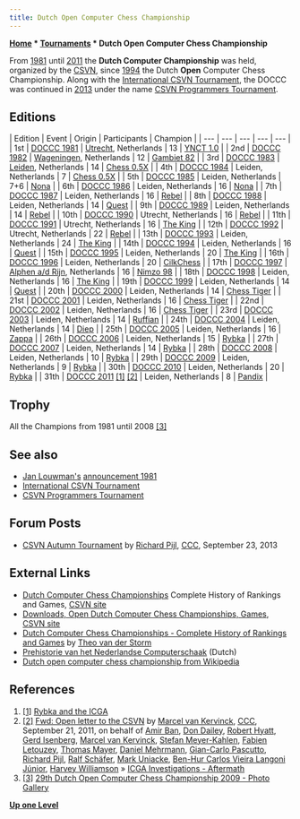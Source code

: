 ```yaml
---
title: Dutch Open Computer Chess Championship
---
```

**[Home](Home "Home") * [Tournaments](Tournaments_and_Matches "Tournaments and Matches") * Dutch Open Computer Chess Championship**

From [1981](Timeline#1981 "Timeline") until [2011](Timeline#2011 "Timeline") the **Dutch Computer Championship** was held, organized by the [CSVN](CSVN "CSVN"), since [1994](Timeline#1994 "Timeline") the Dutch **Open** Computer Chess Championship. Along with the [International CSVN Tournament](International_CSVN_Tournament "International CSVN Tournament"), the DOCCC was continued in [2013](Timeline#2013 "Timeline") under the name [CSVN Programmers Tournament](CSVN_Programmers_Tournament "CSVN Programmers Tournament").

## Editions

|  Edition
|  Event
|  Origin
|  Participants
|  Champion
|
| --- | --- | --- | --- | --- |
|  1st
| [DOCCC 1981](DOCCC_1981 "DOCCC 1981") | [Utrecht](https://en.wikipedia.org/wiki/Utrecht_%28city%29), Netherlands
|  13
| [YNCT 1.0](YNCT "YNCT") |
|  2nd
| [DOCCC 1982](DOCCC_1982 "DOCCC 1982") | [Wageningen](https://en.wikipedia.org/wiki/Wageningen), Netherlands
|  12
| [Gambiet 82](Gambiet "Gambiet") |
|  3rd
| [DOCCC 1983](DOCCC_1983 "DOCCC 1983") | [Leiden](https://en.wikipedia.org/wiki/Leiden), Netherlands
|  14
| [Chess 0.5X](Chess_0.5X "Chess 0.5X") |
|  4th
| [DOCCC 1984](DOCCC_1984 "DOCCC 1984") |  Leiden, Netherlands
|  7
| [Chess 0.5X](Chess_0.5X "Chess 0.5X") |
|  5th
| [DOCCC 1985](DOCCC_1985 "DOCCC 1985") |  Leiden, Netherlands
|  7+6
| [Nona](Nona "Nona") |
|  6th
| [DOCCC 1986](DOCCC_1986 "DOCCC 1986") |  Leiden, Netherlands
|  16
| [Nona](Nona "Nona") |
|  7th
| [DOCCC 1987](DOCCC_1987 "DOCCC 1987") |  Leiden, Netherlands
|  16
| [Rebel](Rebel "Rebel") |
|  8th
| [DOCCC 1988](DOCCC_1988 "DOCCC 1988") |  Leiden, Netherlands
|  14
| [Quest](Quest "Quest") |
|  9th
| [DOCCC 1989](DOCCC_1989 "DOCCC 1989") |  Leiden, Netherlands
|  14
| [Rebel](Rebel "Rebel") |
|  10th
| [DOCCC 1990](DOCCC_1990 "DOCCC 1990") |  Utrecht, Netherlands
|  16
| [Rebel](Rebel "Rebel") |
|  11th
| [DOCCC 1991](DOCCC_1991 "DOCCC 1991") |  Utrecht, Netherlands
|  16
| [The King](The_King "The King") |
|  12th
| [DOCCC 1992](DOCCC_1992 "DOCCC 1992") |  Utrecht, Netherlands
|  22
| [Rebel](Rebel "Rebel") |
|  13th
| [DOCCC 1993](DOCCC_1993 "DOCCC 1993") |  Leiden, Netherlands
|  24
| [The King](The_King "The King") |
|  14th
| [DOCCC 1994](DOCCC_1994 "DOCCC 1994") |  Leiden, Netherlands
|  16
| [Quest](Quest "Quest") |
|  15th
| [DOCCC 1995](DOCCC_1995 "DOCCC 1995") |  Leiden, Netherlands
|  20
| [The King](The_King "The King") |
|  16th
| [DOCCC 1996](DOCCC_1996 "DOCCC 1996") |  Leiden, Netherlands
|  20
| [CilkChess](CilkChess "CilkChess") |
|  17th
| [DOCCC 1997](DOCCC_1997 "DOCCC 1997") | [Alphen a/d Rijn](https://en.wikipedia.org/wiki/Alphen_aan_den_Rijn), Netherlands
|  16
| [Nimzo 98](Nimzo "Nimzo") |
|  18th
| [DOCCC 1998](DOCCC_1998 "DOCCC 1998") |  Leiden, Netherlands
|  16
| [The King](The_King "The King") |
|  19th
| [DOCCC 1999](DOCCC_1999 "DOCCC 1999") |  Leiden, Netherlands
|  14
| [Quest](Quest "Quest") |
|  20th
| [DOCCC 2000](DOCCC_2000 "DOCCC 2000") |  Leiden, Netherlands
|  14
| [Chess Tiger](Chess_Tiger "Chess Tiger") |
|  21st
| [DOCCC 2001](DOCCC_2001 "DOCCC 2001") |  Leiden, Netherlands
|  16
| [Chess Tiger](Chess_Tiger "Chess Tiger") |
|  22nd
| [DOCCC 2002](DOCCC_2002 "DOCCC 2002") |  Leiden, Netherlands
|  16
| [Chess Tiger](Chess_Tiger "Chess Tiger") |
|  23rd
| [DOCCC 2003](DOCCC_2003 "DOCCC 2003") |  Leiden, Netherlands
|  14
| [Ruffian](Ruffian "Ruffian") |
|  24th
| [DOCCC 2004](DOCCC_2004 "DOCCC 2004") |  Leiden, Netherlands
|  14
| [Diep](Diep "Diep") |
|  25th
| [DOCCC 2005](DOCCC_2005 "DOCCC 2005") |  Leiden, Netherlands
|  16
| [Zappa](Zappa "Zappa") |
|  26th
| [DOCCC 2006](DOCCC_2006 "DOCCC 2006") |  Leiden, Netherlands
|  15
| [Rybka](Rybka "Rybka") |
|  27th
| [DOCCC 2007](DOCCC_2007 "DOCCC 2007") |  Leiden, Netherlands
|  14
| [Rybka](Rybka "Rybka") |
|  28th
| [DOCCC 2008](DOCCC_2008 "DOCCC 2008") |  Leiden, Netherlands
|  10
| [Rybka](Rybka "Rybka") |
|  29th
| [DOCCC 2009](DOCCC_2009 "DOCCC 2009") |  Leiden, Netherlands
|  9
| [Rybka](Rybka "Rybka") |
|  30th
| [DOCCC 2010](DOCCC_2010 "DOCCC 2010") |  Leiden, Netherlands
|  20
| [Rybka](Rybka "Rybka") |
|  31th
| [DOCCC 2011](DOCCC_2011 "DOCCC 2011") <a id="cite-note-1" href="#cite-ref-1">[1]</a> <a id="cite-note-2" href="#cite-ref-2">[2]</a> |  Leiden, Netherlands
|  8
| [Pandix](Pandix "Pandix") |

## Trophy

[](http://www.csvn.nl/index.php?option=com_content&view=article&id=437%3Afotos-dag-3-29e-odccc&catid=51%3Atoernooien&Itemid=28&lang=en)
All the Champions from 1981 until 2008 <a id="cite-note-3" href="#cite-ref-3">[3]</a>

## See also

- [Jan Louwman's](Jan_Louwman "Jan Louwman") [announcement 1981](Jan_Louwman#FirstDutchChampionship "Jan Louwman")
- [International CSVN Tournament](International_CSVN_Tournament "International CSVN Tournament")
- [CSVN Programmers Tournament](CSVN_Programmers_Tournament "CSVN Programmers Tournament")

## Forum Posts

- [CSVN Autumn Tournament](http://www.talkchess.com/forum/viewtopic.php?t=49432) by [Richard Pijl](Richard_Pijl "Richard Pijl"), [CCC](CCC "CCC"), September 23, 2013

## External Links

- [Dutch Computer Chess Championships](http://www.csvn.nl/historie-mainmenu-38/nk-computerschaak-mainmenu-46) Complete History of Rankings and Games, [CSVN site](http://www.csvn.nl/)
- [Downloads, Open Dutch Computer Chess Championships, Games](http://www.csvn.nl/index.php?option=com_docman&task=cat_view&gid=37&Itemid=26&lang=en), [CSVN site](http://www.csvn.nl/)
- [Dutch Computer Chess Championships - Complete History of Rankings and Games](http://old.csvn.nl/dcc_hist.html) by [Theo van der Storm](Theo_van_der_Storm "Theo van der Storm")
- [Prehistorie van het Nederlandse Computerschaak](http://old.csvn.nl/pre_hist.html) (Dutch)
- [Dutch open computer chess championship from Wikipedia](https://en.wikipedia.org/wiki/Dutch_open_computer_chess_championship)

## References

1. <a id="cite-ref-1" href="#cite-note-1">[1]</a> [Rybka and the ICGA](http://www.computerschaak.nl/index.php?option=com_content&view=article&id=514%3Arybka-en-de-icga&catid=18%3Avereniging&Itemid=28&lang=en)
1. <a id="cite-ref-2" href="#cite-note-2">[2]</a> [Fwd: Open letter to the CSVN](http://www.talkchess.com/forum/viewtopic.php?t=40489) by [Marcel van Kervinck](Marcel_van_Kervinck "Marcel van Kervinck"), [CCC](CCC "CCC"), September 21, 2011, on behalf of [Amir Ban](Amir_Ban "Amir Ban"), [Don Dailey](Don_Dailey "Don Dailey"), [Robert Hyatt](Robert_Hyatt "Robert Hyatt"), [Gerd Isenberg](Gerd_Isenberg "Gerd Isenberg"), [Marcel van Kervinck](Marcel_van_Kervinck "Marcel van Kervinck"), [Stefan Meyer-Kahlen](Stefan_Meyer-Kahlen "Stefan Meyer-Kahlen"), [Fabien Letouzey](Fabien_Letouzey "Fabien Letouzey"), [Thomas Mayer](Thomas_Mayer "Thomas Mayer"), [Daniel Mehrmann](Daniel_Mehrmann "Daniel Mehrmann"), [Gian-Carlo Pascutto](Gian-Carlo_Pascutto "Gian-Carlo Pascutto"), [Richard Pijl](Richard_Pijl "Richard Pijl"), [Ralf Schäfer](Ralf_Sch%C3%A4fer "Ralf Schäfer"), [Mark Uniacke](Mark_Uniacke "Mark Uniacke"), [Ben-Hur Carlos Vieira Langoni Júnior](Ben-Hur_Carlos_Vieira_Langoni_Junior "Ben-Hur Carlos Vieira Langoni Junior"), [Harvey Williamson](Harvey_Williamson "Harvey Williamson") » [ICGA Investigations - Aftermath](ICGA_Investigations#CSVN "ICGA Investigations")
1. <a id="cite-ref-3" href="#cite-note-3">[3]</a> [29th Dutch Open Computer Chess Championship 2009 - Photo Gallery](http://www.csvn.nl/index.php?option=com_content&view=article&id=437%3Afotos-dag-3-29e-odccc&catid=51%3Atoernooien&Itemid=28&lang=en)

**[Up one Level](Tournaments_and_Matches "Tournaments and Matches")**

